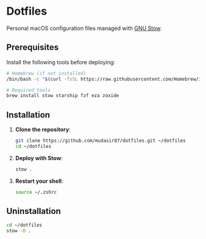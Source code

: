 # Dotfiles

Personal macOS configuration files managed with [GNU Stow](https://www.gnu.org/software/stow/).

## Prerequisites

Install the following tools before deploying:

```bash
# Homebrew (if not installed)
/bin/bash -c "$(curl -fsSL https://raw.githubusercontent.com/Homebrew/install/HEAD/install.sh)"

# Required tools
brew install stow starship fzf eza zoxide
```

## Installation

1. **Clone the repository**:
   ```bash
   git clone https://github.com/mudasir87/dotfiles.git ~/dotfiles
   cd ~/dotfiles
   ```

2. **Deploy with Stow**:
   ```bash
   stow .
   ```

3. **Restart your shell**:
   ```bash
   source ~/.zshrc
   ```

## Uninstallation

```bash
cd ~/dotfiles
stow -D .
```
